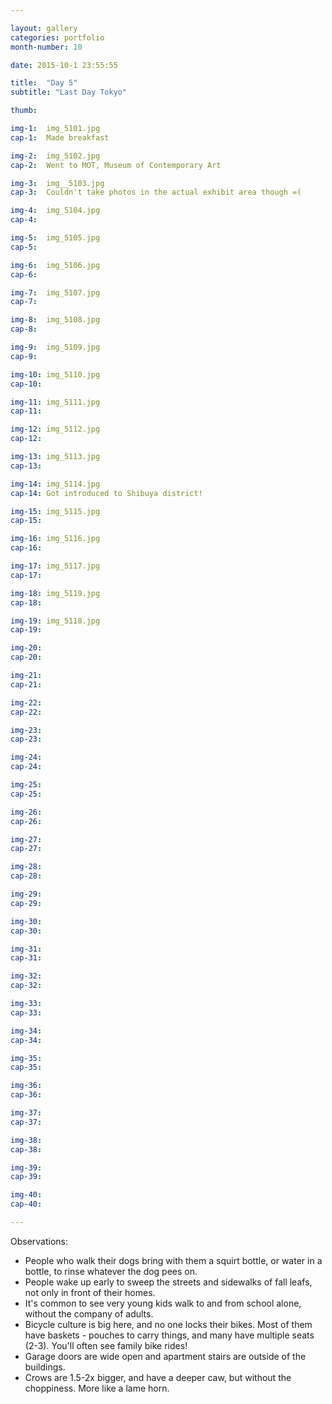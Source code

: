 ```yaml
---

layout: gallery
categories: portfolio
month-number: 10

date: 2015-10-1 23:55:55

title:  "Day 5"
subtitle: "Last Day Tokyo"

thumb:	

img-1:	img_5101.jpg
cap-1:	Made breakfast

img-2:	img_5102.jpg
cap-2:	Went to MOT, Museum of Contemporary Art

img-3:	img__5103.jpg
cap-3: 	Couldn't take photos in the actual exhibit area though =(

img-4:	img_5104.jpg
cap-4:	

img-5:	img_5105.jpg
cap-5:	

img-6:	img_5106.jpg
cap-6:	

img-7:	img_5107.jpg
cap-7:	

img-8:	img_5108.jpg
cap-8:	

img-9:	img_5109.jpg
cap-9:	

img-10:	img_5110.jpg
cap-10:	

img-11:	img_5111.jpg
cap-11:	

img-12:	img_5112.jpg
cap-12:	

img-13:	img_5113.jpg
cap-13:	

img-14:	img_5114.jpg
cap-14:	Got introduced to Shibuya district!

img-15:	img_5115.jpg
cap-15:	

img-16:	img_5116.jpg
cap-16:	

img-17:	img_5117.jpg
cap-17:	

img-18:	img_5119.jpg
cap-18:	

img-19:	img_5118.jpg
cap-19:	

img-20:	
cap-20:	

img-21:	
cap-21:	

img-22:	
cap-22:	

img-23:	
cap-23:	

img-24:	
cap-24:	

img-25:	
cap-25:	

img-26:	
cap-26:	

img-27:	
cap-27:	

img-28:	
cap-28:	

img-29:	
cap-29:	

img-30:	
cap-30:	

img-31:	
cap-31:	

img-32:	
cap-32:	

img-33:	
cap-33:	

img-34:	
cap-34:	

img-35:	
cap-35:	

img-36:	
cap-36:	

img-37:	
cap-37:	

img-38:	
cap-38:	

img-39:	
cap-39:	

img-40:	
cap-40:	

---
```


Observations:

- People who walk their dogs bring with them a squirt bottle, or water in a bottle, to rinse whatever the dog pees on. 
- People wake up early to sweep the streets and sidewalks of fall leafs, not only in front of their homes. 
- It's common to see very young kids walk to and from school alone, without the company of adults. 
- Bicycle culture is big here, and no one locks their bikes. Most of them have baskets - pouches to carry things, and many have multiple seats (2-3). You'll often see family bike rides! 
- Garage doors are wide open and apartment stairs are outside of the buildings.
- Crows are 1.5-2x bigger, and have a deeper caw, but without the choppiness. More like a lame horn.

